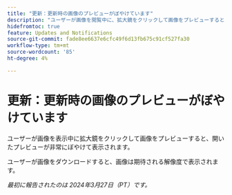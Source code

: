 ```yaml
---
title: "更新：更新時の画像のプレビューがぼやけています"
description: "ユーザーが画像を閲覧中に、拡大鏡をクリックして画像をプレビューすると、開くプレビューが非常にぼやけて表示されます。"
hidefromtoc: true
feature: Updates and Notifications
source-git-commit: fade8ee6637e6cfc49f6d13fb675c91cf527fa30
workflow-type: tm+mt
source-wordcount: '85'
ht-degree: 4%

---
```



# 更新：更新時の画像のプレビューがぼやけています

ユーザーが画像を表示中に拡大鏡をクリックして画像をプレビューすると、開いたプレビューが非常にぼやけて表示されます。

ユーザーが画像をダウンロードすると、画像は期待される解像度で表示されます。

_最初に報告されたのは 2024年3月27日（PT）です。_
